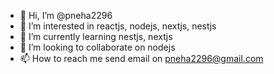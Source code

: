- 👋 Hi, I’m @pneha2296
- 👀 I’m interested in reactjs, nodejs, nextjs, nestjs
- 🌱 I’m currently learning nestjs, nextjs
- 💞️ I’m looking to collaborate on nodejs
- 📫 How to reach me send email on pneha2296@gmail.com

<!---
pneha2296/pneha2296 is a ✨ special ✨ repository because its `README.md` (this file) appears on your GitHub profile.
You can click the Preview link to take a look at your changes.
--->

